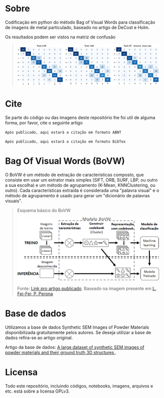 # Sobre
Codificação em python do método Bag of Visual Words para classificação de imagens de metal particulado, baseado no artigo de DeCost e Holm.

Os resultados podem ser vistos na matriz de confusão
> ![plot](./Cinzas_SemOtimizacao_teste.png)

# Cite
Se parte do código ou das imagens deste repositório lhe foi util de alguma forma, por favor, cite o seguinte artigo
```
Após publicado, aqui estará a citação em formato ABNT
```

```
Após publicado, aqui estará a citação em formato BibTex
```

# Bag Of Visual Words (BoVW)
O BoVW é um método de extração de características composto, que consiste em usar um extrator mais simples (SIFT, ORB, SURF, LBP, ou outro a sua escolha) e um método de agrupamento (K-Mean, KNNClustering, ou outro). Cada características extraída é considerada uma "palavra visual" e o método de agrupamento é usado para gerar um "dicionário de palavras visuais".

> Esquema básico do BoVW
> 
> ![plot](./BoVW_fluxogramaMeu.png)
> 
> Fonte: [Link pro artigo publicado](). Baseado na imagem presente em [L. Fei-Fei; P. Perona](https://ieeexplore.ieee.org/document/1467486)

# Base de dados
Utilizamos a base de dados Synthetic SEM Images of Powder Materials disponibilizada gratuitamente pelos autores. Se deseja utilizar a base de dados refira-se ao artigo original.

Artigo da base de dados: [A large dataset of synthetic SEM images of powder materials and their ground truth 3D structures
](https://www.sciencedirect.com/science/article/pii/S2352340916306382?via%3Dihub). 

# Licensa
Todo este repositório, incluindo códigos, notebooks, imagens, arquivos e etc. está sobre a licensa GPLv3.
